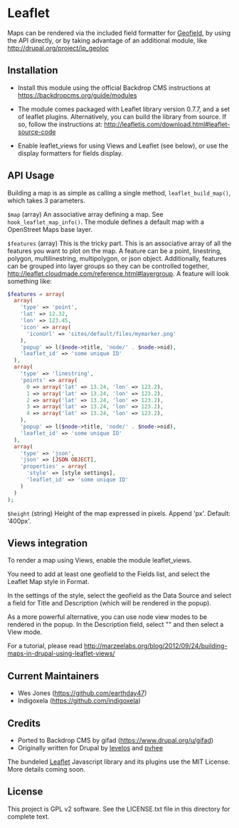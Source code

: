 # Leaflet

Maps can be rendered via the included field formatter for [Geofield](https://backdropcms.org/project/geofield),
by using the API directly, or by taking advantage of an additional module, like
http://drupal.org/project/ip_geoloc


## Installation

- Install this module using the official Backdrop CMS instructions at
  https://backdropcms.org/guide/modules

- The module comes packaged with Leaflet library version 0.7.7, and a set
  of leaflet plugins.
  Alternatively, you can build the library from source. If so, follow the
  instructions at: http://leafletjs.com/download.html#leaflet-source-code

- Enable leaflet_views for using Views and Leaflet (see below), or use the
  display formatters for fields display.

## API Usage

Building a map is as simple as calling a single method, `leaflet_build_map()`,
which takes 3 parameters.

`$map` (array)
An associative array defining a map. See `hook_leaflet_map_info()`. The module
defines a default map with a OpenStreet Maps base layer.

`$features` (array)
This is the tricky part. This is an associative array of all the features you
want to plot on the map. A feature can be a point, linestring, polygon,
multilinestring, multipolygon, or json object. Additionally, features can be
grouped into layer groups so they can be controlled together,
http://leaflet.cloudmade.com/reference.html#layergroup. A feature will look
something like:

```php
$features = array(
  array(
    'type' => 'point',
    'lat' => 12.32,
    'lon' => 123.45,
    'icon' => array(
      'iconUrl' => 'sites/default/files/mymarker.png'
    ),
    'popup' => l($node->title, 'node/' . $node->nid),
    'leaflet_id' => 'some unique ID'
  ),
  array(
    'type' => 'linestring',
    'points' => array(
      0 => array('lat' => 13.24, 'lon' => 123.2),
      1 => array('lat' => 13.24, 'lon' => 123.2),
      2 => array('lat' => 13.24, 'lon' => 123.2),
      3 => array('lat' => 13.24, 'lon' => 123.2),
      4 => array('lat' => 13.24, 'lon' => 123.2),
    ),
    'popup' => l($node->title, 'node/' . $node->nid),
    'leaflet_id' => 'some unique ID'
  ),
  array(
    'type' => 'json',
    'json' => [JSON OBJECT],
    'properties' = array(
      'style' => [style settings],
      'leaflet_id' => 'some unique ID'
    )
  )
);
```

`$height` (string)
Height of the map expressed in pixels. Append 'px'. Default: '400px'.

## Views integration

To render a map using Views, enable the module leaflet_views.

You need to add at least one geofield to the Fields list, and select the 
Leaflet Map style in Format.

In the settings of the style, select the geofield as the Data Source and 
select a field for Title and Description (which will be rendered in the popup).

As a more powerful alternative, you can use node view modes to be rendered in 
the popup. In the Description field, select "<entire node>" and then select a View mode.

For a tutorial, please read http://marzeelabs.org/blog/2012/09/24/building-maps-in-drupal-using-leaflet-views/

## Current Maintainers

- Wes Jones (https://github.com/earthday47)
- Indigoxela (https://github.com/indigoxela)

## Credits

- Ported to Backdrop CMS by gifad (https://www.drupal.org/u/gifad)
- Originally written for Drupal by [levelos](http://drupal.org/user/54135) and 
  [pvhee](http://drupal.org/user/108811)

The bundeled [Leaflet](https://leafletjs.com/) Javascript library and its
plugins use the MIT License. More details coming soon.

## License

This project is GPL v2 software. See the LICENSE.txt file in this directory for complete text.
